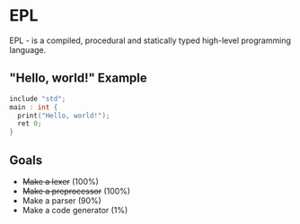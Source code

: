 # EPL
EPL - is a compiled, procedural and statically typed high-level programming language.
## "Hello, world!" Example
```c
include "std";
main : int {
  print("Hello, world!");
  ret 0;
}
```    
## Goals
* ~~Make a lexer~~ (100%)
* ~~Make a preprocessor~~ (100%)
* Make a parser (90%)
* Make a code generator (1%)
